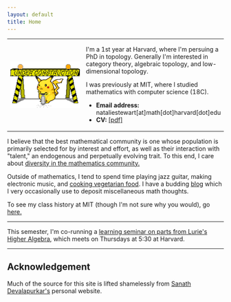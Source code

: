 ```yaml
---
layout: default
title: Home
---
```

<script type="text/javascript"
src="https://cdn.mathjax.org/mathjax/latest/MathJax.js?config=TeX-AMS-MML_HTMLorMML">
</script>

<table width="100%" cellspacing="0" cellpadding="0" border="0">
<tbody><tr>
<td width = "37.5%">
<img style="display: block; margin: auto;" alt="photo" src="/assets/under_construction.gif">
</td>
<td>
<p>
I'm a 1st year at Harvard, where I'm persuing a PhD in topology.
Generally I'm interested in category theory, algebraic topology, and low-dimensional topology.
</p>
<p>

I was previously at MIT, where I studied mathematics with computer science (18C).
</p>
<ul>
<li><b>Email address:</b> nataliestewart[at]math[dot]harvard[dot]edu</li>
<li><b>CV: </b><a href="/files/cv.pdf">[pdf]</a></li>
</ul>

</td>
</tr>
</tbody></table>

<p>
I believe that the best mathematical community is one whose population is primarily selected for by interest and effort, as well as their interaction with "talent," an endogenous and perpetually evolving trait.
To this end, I care about <a href="dei.html">diversity in the mathematics community.</a>
</p>

<p>
Outside of mathematics, I tend to spend time playing jazz guitar, making electronic music, and <a href="/cooking/">cooking vegetarian food</a>.
I have a budding <a href="/blog/">blog</a> which I very occasionally use to deposit miscellaneous math thoughts. 
</p>

<p>
To see my class history at MIT (though I'm not sure why you would), go <a href="/classes">here.</a>
</p>

---
This semester, I'm co-running a <a href="/infty_one/">learning seminar on parts from Lurie's Higher Algebra</a>, which meets on Thursdays at 5:30 at Harvard.

---
## Acknowledgement 
Much of the source for this site is lifted shamelessly from <a href="https://sanathdevalapurkar.github.io/"> Sanath Devalapurkar's</a> personal website.



